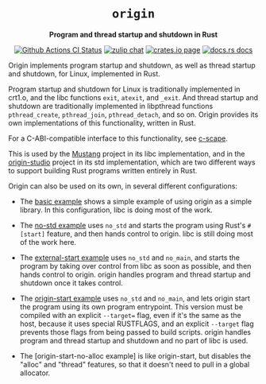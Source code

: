 <div align="center">
  <h1><code>origin</code></h1>

  <p>
    <strong>Program and thread startup and shutdown in Rust</strong>
  </p>

  <p>
    <a href="https://github.com/sunfishcode/origin/actions?query=workflow%3ACI"><img src="https://github.com/sunfishcode/origin/workflows/CI/badge.svg" alt="Github Actions CI Status" /></a>
    <a href="https://bytecodealliance.zulipchat.com/#narrow/stream/206238-general"><img src="https://img.shields.io/badge/zulip-join_chat-brightgreen.svg" alt="zulip chat" /></a>
    <a href="https://crates.io/crates/origin"><img src="https://img.shields.io/crates/v/origin.svg" alt="crates.io page" /></a>
    <a href="https://docs.rs/origin"><img src="https://docs.rs/origin/badge.svg" alt="docs.rs docs" /></a>
  </p>
</div>

Origin implements program startup and shutdown, as well as thread startup and
shutdown, for Linux, implemented in Rust.

Program startup and shutdown for Linux is traditionally implemented in crt1.o,
and the libc functions `exit`, `atexit`, and `_exit`. And thread startup and
shutdown are traditionally implemented in libpthread functions
`pthread_create`, `pthread_join`, `pthread_detach`, and so on. Origin provides
its own implementations of this functionality, written in Rust.

For a C-ABI-compatible interface to this functionality, see [c-scape].

This is used by the [Mustang] project in its libc implementation, and in the
[origin-studio] project in its std implementation, which are two different
ways to support building Rust programs written entirely in Rust.

Origin can also be used on its own, in several different configurations:

 - The [basic example] shows a simple example of using origin as a simple
   library. In this configuration, libc is doing most of the work.

 - The [no-std example] uses `no_std` and starts the program using Rust's
   `#[start]` feature, and then hands control to origin. libc is still
   doing most of the work here.

 - The [external-start example] uses `no_std` and `no_main`, and starts the
   program by taking over control from libc as soon as possible, and then
   hands control to origin. origin handles program and thread startup and
   shutdown once it takes control.

 - The [origin-start example] uses `no_std` and `no_main`, and lets origin
   start the program using its own program entrypoint. This version must be
   compiled with an explicit `--target=` flag, even if it's the same as the
   host, because it uses special RUSTFLAGS, and an explicit `--target` flag
   prevents those flags from being passed to build scripts. origin handles
   program and thread startup and shutdown and no part of libc is used.

 - The [origin-start-no-alloc example] is like origin-start, but disables the
   "alloc" and "thread" features, so that it doesn't need to pull in a global
   allocator.

[basic example]: https://github.com/sunfishcode/origin/blob/main/test-crates/basic/README.md
[no-std example]: https://github.com/sunfishcode/origin/blob/main/test-crates/no-std/README.md
[external-start example]: https://github.com/sunfishcode/origin/blob/main/test-crates/external-start/README.md
[Mustang]: https://github.com/sunfishcode/mustang/
[origin-studio]: https://github.com/sunfishcode/origin-studio
[origin-start example]: https://github.com/sunfishcode/origin/blob/main/test-crates/origin-start/README.md
[c-scape]: https://crates.io/crates/c-scape/
